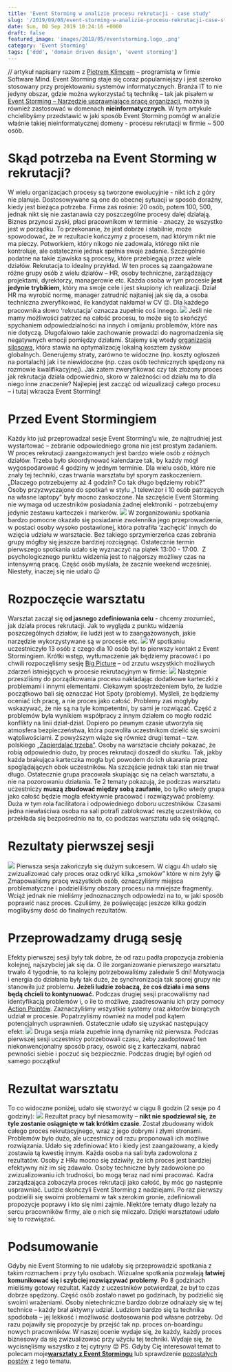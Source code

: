 ```yaml
---
title: 'Event Storming w analizie procesu rekrutacji - case study'
slug: '/2019/09/08/event-storming-w-analizie-procesu-rekrutacji-case-study/'
date: Sun, 08 Sep 2019 10:24:16 +0000
draft: false
featured_image: 'images/2018/05/eventstorming.logo_.png'
category: 'Event Storming'
tags: ['ddd', 'domain driven design', 'event storming']
---
```


// artykuł napisany razem z [Piotrem Klimcem](https://www.linkedin.com/in/piotr-klimiec-621873b5/) – programistą w firmie Software Mind. Event Storming staje się coraz popularniejszy i jest szeroko stosowany przy projektowaniu systemów informatycznych. Branża IT to nie jedyny obszar, gdzie można wykorzystać tą technikę – tak jak pisałem w [Event Storming – Narzędzie usprawniające pracę organizacji](https://radekmaziarka.pl/2018/12/10/event-storming-narzedzie-usprawniajace-prace-organizacji/), można ją również zastosować w domenach **nieinformatycznych**. W tym artykule chcielibyśmy przedstawić w jaki sposób Event Storming pomógł w analizie właśnie takiej nieinformatycznej domeny - procesu rekrutacji w firmie ~ 500 osób.

Skąd potrzeba na Event Storming w rekrutacji?
=============================================

W wielu organizacjach procesy są tworzone ewolucyjnie - nikt ich z góry nie planuje. Dostosowywane są one do obecnej sytuacji w sposób doraźny, kiedy jest bieżąca potrzeba. Firma zaś rośnie: 20 osób, potem 100, 500, jednak nikt się nie zastanawia czy poszczególne procesy dalej działają. Biznes przynosi zyski, płaci pracownikom w terminie - znaczy, że wszystko jest w porządku. To przekonanie, że jest dobrze i stabilnie, może spowodować, że w rezultacie kończymy z procesem, nad którym nikt nie ma pieczy. Potworkiem, który nikogo nie zadowala, którego nikt nie kontroluje, ale ostatecznie jednak spełnia swoje zadanie. Szczególnie podatne na takie zjawiska są procesy, które przebiegają przez wiele działów. Rekrutacja to idealny przykład. W ten proces są zaangażowane różne grupy osób z wielu działów – HR, osoby techniczne, zarządzający projektami, dyrektorzy, managerowie etc. Każda osoba w tym procesie **jest jedynie** **trybikiem**, który ma swoje cele i jest skupiony ich realizacji. Dział HR ma wyrobić normę, manager zatrudnić najtaniej jak się da, a osoba techniczna zweryfikować, ile kandydat nakłamał w CV 😉. Dla każdego pracownika słowo ‘rekrutacja’ oznacza zupełnie coś innego. [![](https://radekmaziarka.pl/wp-content/uploads/2019/09/silos.jpg)](https://radekmaziarka.pl/wp-content/uploads/2019/09/silos.jpg) Jeśli nie mamy możliwości patrzeć na całość procesu, to może się to skończyć spychaniem odpowiedzialności na innych i omijaniu problemów, które nas nie dotyczą. Długofalowo takie zachowanie prowadzi do nagromadzenia się negatywnych emocji pomiędzy działami. Stajemy się wtedy [organizacją silosową](https://www.cmswire.com/leadership/5-signs-your-organization-is-too-siloed/), która stawia na optymalizację lokalną kosztem zysków globalnych. Generujemy straty, zarówno te widoczne (np. koszty ogłoszeń na portalach) jak i te niewidoczne (np. czas osób technicznych spędzony na rozmowie kwalifikacyjnej). Jak zatem zweryfikować czy tak złożony proces jak rekrutacja działa odpowiednio, skoro w zależności od działu ma to dla niego inne znaczenie? Najlepiej jest zacząć od wizualizacji całego procesu – i tutaj wkracza Event Storming!

Przed Event Stormingiem
=======================

Każdy kto już przeprowadzał sesje Event Storming’u wie, że najtrudniej jest wystartować – zebranie odpowiedniego grona nie jest prostym zadaniem. W proces rekrutacji zaangażowanych jest bardzo wiele osób z różnych działów. Trzeba było skoordynować kalendarze tak, by każdy mógł wygospodarować 4 godziny w jednym terminie. Dla wielu osób, które nie znały tej techniki, czas trwania warsztatu był sporym zaskoczeniem. „Dlaczego potrzebujemy aż 4 godzin? Co tak długo będziemy robić?” Osoby przyzwyczajone do spotkań w stylu „1 telewizor i 10 osób patrzących na własne laptopy” były mocno zaskoczone. Na szczęście Event Storming nie wymaga od uczestników posiadania żadnej elektroniki - potrzebujemy jedynie zestawu karteczek i markerów. [![](https://radekmaziarka.pl/wp-content/uploads/2019/09/sticky-notes.jpg)](https://radekmaziarka.pl/wp-content/uploads/2019/09/sticky-notes.jpg) W zorganizowaniu spotkania bardzo pomocne okazało się posiadanie zwolennika jego przeprowadzenia, w postaci osoby wysoko postawionej, która potrafiła ‘zachęcić’ innych do wzięcia udziału w warsztacie. Bez takiego sprzymierzeńca czas zebrania grupy mógłby się jeszcze bardziej rozciągnąć. Ostatecznie termin pierwszego spotkania udało się wyznaczyć na piątek 13:00 - 17:00.  Z psychologicznego punktu widzenia jest to najgorszy możliwy czas na intensywną pracę. Część osób myślała, że zacznie weekend wcześniej. Niestety, inaczej się nie udało ☹

Rozpoczęcie warsztatu
=====================

Warsztat zaczął się **od jasnego zdefiniowania celu** - chcemy zrozumieć, jak działa proces rekrutacji. Jak to wygląda z punktu widzenia poszczególnych działów, ile ludzi jest w to zaangażowanych, jakie narzędzie wykorzystywane są w procesie etc. [![](https://radekmaziarka.pl/wp-content/uploads/2019/09/mariusz-gil-event-storming.png)](https://radekmaziarka.pl/wp-content/uploads/2019/09/mariusz-gil-event-storming.png) W spotkaniu uczestniczyło 13 osób z czego dla 10 osób był to pierwszy kontakt z Event Stormingiem. Krótki wstęp, wytłumaczenie jak będziemy pracować i po chwili rozpoczęliśmy sesję [Big Picture](https://radekmaziarka.pl/2018/12/06/event-storming-jak-szybko-odkrywac-nieznane/) – od zrzutu wszystkich możliwych zdarzeń istniejących w procesie rekrutacyjnym w firmie: [![](https://radekmaziarka.pl/wp-content/uploads/2019/09/1-wild-exploration.jpg)](https://radekmaziarka.pl/wp-content/uploads/2019/09/1-wild-exploration.jpg) Następnie przeszliśmy do porządkowania procesu nakładając dodatkowe karteczki z problemami i innymi elementami. Ciekawym spostrzeżeniem było, że ludzie początkowo bali się oznaczać Hot Spoty (problemy). Myśleli, że będziemy oceniać ich pracę, a nie proces jako całość. Problemy zaś mogłyby wskazywać, że nie są na tyle kompetentni, by sami je rozwiązać. Część z problemów była wynikiem współpracy z innym działem co mogło rodzić konflikty na linii dział-dział. Dopiero po pewnym czasie utworzyła się atmosfera bezpieczeństwa, która pozwoliła uczestnikom dzielić się swoimi wątpliwościami. Z powyższym wiąże się również drugi temat – tzw. polskiego [„Zapierdalać trzeba”](https://noizz.pl/opinie/felieton-o-bezsensowej-pracy-po-polsku/lj87pjn). Osoby na warsztacie chciały pokazać, że robią odpowiednio dużo, by proces rekrutacji doszedł do skutku. Tak, jakby każda brakująca karteczka mogła być powodem do ich ukarania przez spoglądających obok uczestników. Na szczęście jednak taki stan nie trwał długo. Ostatecznie grupa pracowała skupiając się na celach warsztatu, a nie na pozorowaniu działania. Te 2 tematy pokazują, że podczas warsztatu uczestniczy **muszą zbudować między sobą zaufanie**, bo tylko wtedy grupa jako całość będzie mogła efektywnie pracować i rozwiązywać problemy. Duża w tym rola facilitatora i odpowiedniego doboru uczestników. Czasami jedna niewłaściwa osoba na sali potrafi zablokować resztę uczestników, co przekłada się bezpośrednio na to, co podczas warsztatu uda się osiągnąć.

Rezultaty pierwszej sesji
=========================

[![](https://radekmaziarka.pl/wp-content/uploads/2019/09/2_pierwsza-sesja.jpg)](https://radekmaziarka.pl/wp-content/uploads/2019/09/2_pierwsza-sesja.jpg) Pierwsza sesja zakończyła się dużym sukcesem. W ciągu 4h udało się zwizualizować cały proces oraz odkryć kilka „smoków” które w nim żyły 😀 Zmapowaliśmy pracę wszystkich osób, oznaczyliśmy miejsca problematyczne i podzieliliśmy obszary procesu na mniejsze fragmenty. Wciąż jednak nie mieliśmy jednoznacznych odpowiedzi na to, w jaki sposób poprawić nasz proces. Czuliśmy, że poświęcając jeszcze kilka godzin moglibyśmy dość do finalnych rezultatów.

Przeprowadzamy drugą sesję
==========================

Efekty pierwszej sesji były tak dobre, że od razu padła propozycja zrobienia kolejnej, najszybciej jak się da. O ile zorganizowanie pierwszego warsztatu trwało 4 tygodnie, to na kolejny potrzebowaliśmy zaledwie 5 dni! Motywacja i energia do działania były tak duże, że synchronizacja tak sporej grupy nie stanowiła już problemu. **Jeżeli ludzie zobaczą, że coś działa i ma sens będą chcieli to kontynuować.** Podczas drugiej sesji pracowaliśmy nad identyfikacją problemów i, o ile to możliwe, zaadresowaniu ich przy pomocy [Action Pointów](https://radekmaziarka.pl/2019/07/22/event-storming-rozszerzenie-notacji-action-point/). Zaznaczyliśmy wszystkie systemy oraz aktorów biorących udział w procesie. Popatrzyliśmy również na model pod kątem potencjalnych usprawnień. Ostatecznie udało się uzyskać następujący efekt: [![](https://radekmaziarka.pl/wp-content/uploads/2019/09/3_druga_sesja.jpg)](https://radekmaziarka.pl/wp-content/uploads/2019/09/3_druga_sesja.jpg) Druga sesja miała zupełnie inną dynamikę niż pierwsza. Podczas pierwszej sesji uczestnicy potrzebowali czasu, żeby zaadoptować ten niekonwencjonalny sposób pracy, oswoić się z karteczkami, nabrać pewności siebie i poczuć się bezpiecznie. Podczas drugiej był ogień od samego początku!

Rezultat warsztatu
==================

To co widoczne poniżej, udało się stworzyć w ciągu 8 godzin (2 sesje po 4 godziny): [![](https://radekmaziarka.pl/wp-content/uploads/2019/09/4_ostateczny-rezultat.jpg)](https://radekmaziarka.pl/wp-content/uploads/2019/09/4_ostateczny-rezultat.jpg) Rezultat pracy był niesamowity – **nikt nie spodziewał się, że tyle zostanie osiągnięte w tak krótkim czasie**. Został zbudowany widok całego proces rekrutacyjnego, wraz z jego dobrymi i złymi stronami. Problemów było dużo, ale uczestnicy od razu proponowali ich możliwe rozwiązania. Udało się zdefiniować kto i kiedy jest zaangażowany, a kiedy zostawia tą kwestię innym. Każda osoba na sali była zadowolona z rezultatów. Osoby z HRu mocno się zdziwiły, że ich proces jest bardziej efektywny niż im się zdawało. Osoby techniczne były zadowolone po zwizualizowaniu ich trudności, bo mogą teraz nad nimi pracować. Kadra zarządzająca zobaczyła proces rekrutacji jako całość, by móc go następnie usprawniać. Ludzie skończyli Event Storming z nadziejami. Po raz pierwszy podzielili się swoimi problemami w tak szerokim gronie, zdefiniowali propozycje poprawy i kto się nimi zajmie. Niektóre tematy długo leżały na sercu pracowników firmy, ale o nich się milczało. Dzięki warsztatowi udało się to rozwiązać.

Podsumowanie
============

Gdyby nie Event Storming to nie udałoby się przeprowadzić spotkania z takim rozmachem i przy tylu osobach. Wizualne spotkania pozwalają **łatwiej komunikować się i szybciej rozwiązywać problemy**. Po 8 godzinach mieliśmy gotowy rezultat. Każdy z uczestników potwierdzał, że był to czas dobrze spędzony. Część osób zostało nawet po godzinach, by podzielić się swoimi wrażeniami. Osoby nietechniczne bardzo dobrze odnalazły się w tej technice – każdy brał aktywny udział. Ludziom bardzo się ta technika spodobała – jej lekkość i możliwość dostosowania pod własne potrzeby. Od razu pojawiły się propozycje by przejść tak np. proces on-boardingu nowych pracowników. W naszej ocenie wydaje się, że każdy, każdy proces biznesowy da się zwizualizować przy użyciu tej techniki. Wydaje się, że wycisnęliśmy wszystko z tej cytryny 😊 PS. Gdyby Cię interesował temat to polecam moje[**warsztaty z Event Stormingu**](https://radekmaziarka.pl/szkolenia/event-storming) lub sprawdzenie [pozostałych postów](/category/event-storming/) z tego tematu.